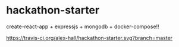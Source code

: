 # hackathon-starter
create-react-app + expressjs + mongodb + docker-compose!!

https://travis-ci.org/alex-hall/hackathon-starter.svg?branch=master
